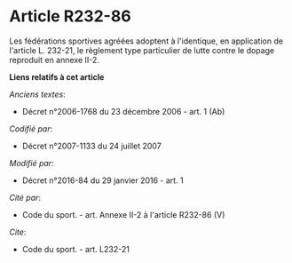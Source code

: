 # Article R232-86

Les fédérations sportives agréées adoptent à l'identique, en application de l'article L. 232-21, le règlement type
particulier de lutte contre le dopage reproduit en annexe II-2.

**Liens relatifs à cet article**

_Anciens textes_:

  - Décret n°2006-1768 du 23 décembre 2006 - art. 1 (Ab)

_Codifié par_:

  - Décret n°2007-1133 du 24 juillet 2007

_Modifié par_:

  - Décret n°2016-84 du 29 janvier 2016 - art. 1

_Cité par_:

  - Code du sport. - art. Annexe II-2 à l'article R232-86 (V)

_Cite_:

  - Code du sport. - art. L232-21
